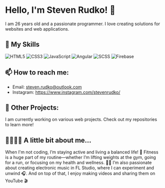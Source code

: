 # Hello, I'm Steven Rudko! 👋

I am 26 years old and a passionate programmer. I love creating solutions for websites and web applications.

## 🚀 My Skills
![HTML5](https://img.icons8.com/color/48/000000/html-5.png)
![CSS3](https://img.icons8.com/color/48/000000/css3.png)
![JavaScript](https://img.icons8.com/color/48/000000/javascript.png)
![Angular](https://img.icons8.com/color/48/000000/angularjs.png)
![SCSS](https://img.icons8.com/color/48/000000/sass.png)
![Firebase](https://img.icons8.com/color/48/000000/firebase.png)


## 📫 How to reach me:
- Email: steven.rudko@outlook.com
- Instagram: https://www.instagram.com/stevenrudko/

## 🌱 Other Projects:
I am currently working on various web projects. Check out my repositories to learn more!

## 🏋️‍♂️🎶🎥 A little bit about me...
When I'm not coding, I’m staying active and living a balanced life! 💪 Fitness is a huge part of my routine—whether I’m lifting weights at the gym, going for a run, or focusing on my health and wellness. 🏃‍♂️ I’m also passionate about creating electronic music in FL Studio, where I can experiment and unwind 🎧. And on top of that, I enjoy making videos and sharing them on YouTube 🎬

